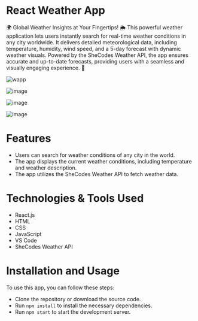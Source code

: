 # React Weather App

🌍 Global Weather Insights at Your Fingertips! 🌦️
This powerful weather application lets users instantly search for real-time weather conditions in any city worldwide. It delivers detailed meteorological data, including temperature, humidity, wind speed, and a 5-day forecast with dynamic weather visuals. Powered by the SheCodes Weather API, the app ensures accurate and up-to-date forecasts, providing users with a seamless and visually engaging experience. 🚀

![wapp](https://github.com/user-attachments/assets/aebb9ebb-c0af-4b0f-aea1-b7b8605a9d6f)

![image](https://github.com/user-attachments/assets/d8b97ac9-32ca-4e25-b8e0-5284ff00a3b4)

![image](https://github.com/user-attachments/assets/5d8bf7e2-28c8-4e8a-a382-f55b5dd6bbc6)

![image](https://github.com/user-attachments/assets/d1b8a360-f5e5-4dec-861a-c1be7854c086)

# Features
- Users can search for weather conditions of any city in the world.
- The app displays the current weather conditions, including temperature and weather description.
- The app utilizes the SheCodes Weather API to fetch weather data.

# Technologies & Tools Used
- React.js
- HTML
- CSS
- JavaScript
- VS Code
- SheCodes Weather API

# Installation and Usage

To use this app, you can follow these steps:

- Clone the repository or download the source code.
- Run  `npm install` to install the necessary dependencies.
- Run `npm start` to start the development server.




